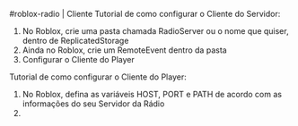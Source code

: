 #roblox-radio | Cliente
Tutorial de como configurar o Cliente do Servidor:
  1. No Roblox, crie uma pasta chamada RadioServer ou o nome que quiser, dentro de ReplicatedStorage
  2. Ainda no Roblox, crie um RemoteEvent dentro da pasta
  3. Configurar o Cliente do Player
 
 Tutorial de como configurar o Cliente do Player:
  1. No Roblox, defina as variáveis HOST, PORT e PATH de acordo com as informações do seu Servidor da Rádio
  2. 
